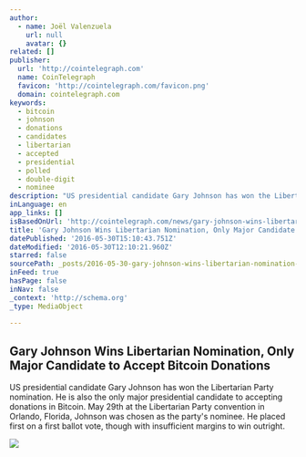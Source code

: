 ```yaml
---
author:
  - name: Joël Valenzuela
    url: null
    avatar: {}
related: []
publisher:
  url: 'http://cointelegraph.com'
  name: CoinTelegraph
  favicon: 'http://cointelegraph.com/favicon.png'
  domain: cointelegraph.com
keywords:
  - bitcoin
  - johnson
  - donations
  - candidates
  - libertarian
  - accepted
  - presidential
  - polled
  - double-digit
  - nominee
description: "US presidential candidate Gary Johnson has won the Libertarian Party nomination. He is also the only major presidential candidate to accepting donations in Bitcoin. May 29th at the Libertarian Party convention in Orlando, Florida, Johnson was chosen as the party's nominee. He placed first on a first ballot vote, though with insufficient margins to win outright."
inLanguage: en
app_links: []
isBasedOnUrl: 'http://cointelegraph.com/news/gary-johnson-wins-libertarian-nomination-only-major-candidate-to-accept-bitcoin-donations'
title: 'Gary Johnson Wins Libertarian Nomination, Only Major Candidate to Accept Bitcoin Donations'
datePublished: '2016-05-30T15:10:43.751Z'
dateModified: '2016-05-30T12:10:21.960Z'
starred: false
sourcePath: _posts/2016-05-30-gary-johnson-wins-libertarian-nomination-only-major-candida.md
inFeed: true
hasPage: false
inNav: false
_context: 'http://schema.org'
_type: MediaObject

---
```

<article style=""><h1>Gary Johnson Wins Libertarian Nomination, Only Major Candidate to Accept Bitcoin Donations</h1><p>US presidential candidate Gary Johnson has won the Libertarian Party nomination. He is also the only major presidential candidate to accepting donations in Bitcoin. May 29th at the Libertarian Party convention in Orlando, Florida, Johnson was chosen as the party's nominee. He placed first on a first ballot vote, though with insufficient margins to win outright.</p><img src="http://cointelegraph.com/images/725_aHR0cDovL2NvaW50ZWxlZ3JhcGguY29tL3N0b3JhZ2UvdXBsb2Fkcy92aWV3LzgyOWY2MzFhOTc3MDE0YjM1NzQ5ZjZiYzA3YTljN2Y0LmpwZw==.jpg" /></article>